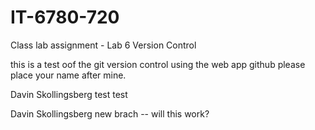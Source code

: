 # IT-6780-720
Class lab assignment - Lab 6 Version Control


this is a test oof the git version control using the web app github
please place your name after mine.

Davin Skollingsberg
test
test

Davin Skollingsberg new brach -- will this work?
